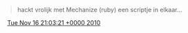 > hackt vrolijk met Mechanize \(ruby\) een scriptje in elkaar\.\.\.

<img src="../../media/tweet.ico" width="12" /> [Tue Nov 16 21:03:21 +0000 2010](https://twitter.com/DromerDenker/status/4640689556029440)
